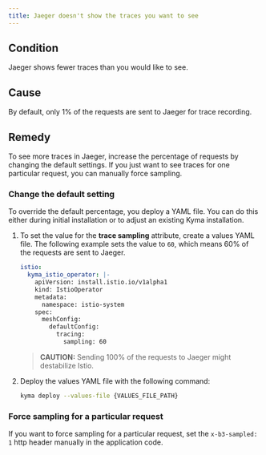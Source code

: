 ```yaml
---
title: Jaeger doesn't show the traces you want to see
---
```


## Condition

Jaeger shows fewer traces than you would like to see.

## Cause

By default, only 1% of the requests are sent to Jaeger for trace recording.

## Remedy

To see more traces in Jaeger, increase the percentage of requests by changing the default settings.
If you just want to see traces for one particular request, you can manually force sampling.

### Change the default setting

To override the default percentage, you deploy a YAML file. You can do this either during initial installation or to adjust an existing Kyma installation.

1. To set the value for the **trace sampling** attribute, create a values YAML file.
   The following example sets the value to `60`, which means 60% of the requests are sent to Jaeger.

   ```yaml
   istio:
     kyma_istio_operator: |-
       apiVersion: install.istio.io/v1alpha1
       kind: IstioOperator
       metadata:
         namespace: istio-system
       spec:
         meshConfig:
           defaultConfig:
             tracing:
               sampling: 60
   ```

   > **CAUTION:** Sending 100% of the requests to Jaeger might destabilize Istio.

2. Deploy the values YAML file with the following command:

   ```bash
   kyma deploy --values-file {VALUES_FILE_PATH}
   ```

### Force sampling for a particular request

If you want to force sampling for a particular request, set the `x-b3-sampled: 1` http header manually in the application code.
